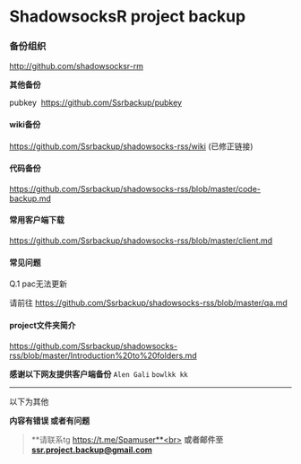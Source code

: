 <h1>ShadowsocksR project backup</h1>

### 备份组织

 http://github.com/shadowsocksr-rm

**其他备份**

pubkey  https://github.com/Ssrbackup/pubkey

#### wiki备份

https://github.com/Ssrbackup/shadowsocks-rss/wiki  (已修正链接)

#### 代码备份

https://github.com/Ssrbackup/shadowsocks-rss/blob/master/code-backup.md

#### 常用客户端下载

https://github.com/Ssrbackup/shadowsocks-rss/blob/master/client.md

#### 常见问题

Q.1 pac无法更新

请前往 https://github.com/Ssrbackup/shadowsocks-rss/blob/master/qa.md


#### project文件夹简介

https://github.com/Ssrbackup/shadowsocks-rss/blob/master/Introduction%20to%20folders.md

**感谢以下网友提供客户端备份**
```Alen Gali``` ```bowlkk kk```	

----------------------------------------------------------------------------------------------------------------------------------------

以下为其他

**内容有错误 或者有问题**
>**请联系tg https://t.me/Spamuser**<br>
**或者邮件至 ssr.project.backup@gmail.com**
